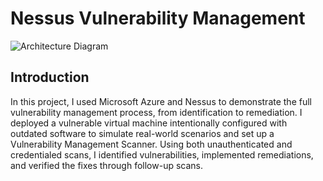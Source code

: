 # Nessus Vulnerability Management
![Architecture Diagram](https://i.imgur.com/pJ4jihU.png)

## Introduction

In this project, I used Microsoft Azure and Nessus to demonstrate the full vulnerability management process, from identification to remediation. I deployed a vulnerable virtual machine intentionally configured with outdated software to simulate real-world scenarios and set up a Vulnerability Management Scanner. Using both unauthenticated and credentialed scans, I identified vulnerabilities, implemented remediations, and verified the fixes through follow-up scans.
